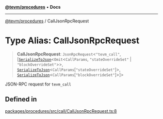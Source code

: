 [**@tevm/procedures**](../README.md) • **Docs**

***

[@tevm/procedures](../globals.md) / CallJsonRpcRequest

# Type Alias: CallJsonRpcRequest

> **CallJsonRpcRequest**: `JsonRpcRequest`\<`"tevm_call"`, [[`SerializeToJson`](SerializeToJson.md)\<`Omit`\<`CallParams`, `"stateOverrideSet"` \| `"blockOverrideSet"`\>\>, [`SerializeToJson`](SerializeToJson.md)\<`CallParams`\[`"stateOverrideSet"`\]\>, [`SerializeToJson`](SerializeToJson.md)\<`CallParams`\[`"blockOverrideSet"`\]\>]\>

JSON-RPC request for `tevm_call`

## Defined in

[packages/procedures/src/call/CallJsonRpcRequest.ts:8](https://github.com/evmts/tevm-monorepo/blob/main/packages/procedures/src/call/CallJsonRpcRequest.ts#L8)
